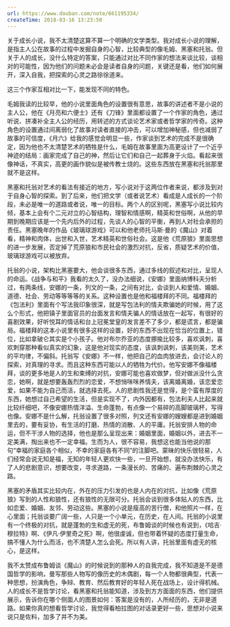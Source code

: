 ```yaml
---
url: https://www.douban.com/note/661195334/
createTime: 2018-03-16 13:23:50
---
```


关于成长小说，我不太清楚这算不算一个明确的文学类型。我对成长小说的理解，是指主人公在故事的过程中发掘自身的心智，比较典型的像毛姆、黑塞和托翁。但关于人的成长，没什么特定的答案，只能通过对比不同作家的想法来谈比较，谈相对的可能性，因为他们的问题未必会是读者自身的问题，关键还是看，他们如何展开，深入自我，把探索的心灵之路徐徐道来。

这三个作家互相对比一下，能发现不同的特色。

毛姆我读的比较早，他的小说里面角色的设置很有意思，故事的讲述者不是小说的主人公，他在《月亮和六便士》还有《刀锋》里面都设置了一个作家的角色，通过听说、拼凑补全主人公的经历，用转述的方式谈论艺术家或者哲学家的传奇。这种角色的设置通过间离弱化了故事对读者直接的冲击，可以增加神秘感，但也减弱了故事的可信度，《月六》给我的感觉会明显一些，作家谈到艺术的完成不是很确定，因为他也不太清楚艺术的牺牲是什么，毛姆在故事里面为高更设计了一个近乎神迹的结局：画家完成了自己的神，然后让它们和自己一起葬身于火焰。看起来很像神话，不真实，高更的画作貌似是被传教士烧的。这些东西放在黑塞和托翁那里就不是这样。

黑塞和托翁对艺术的看法有接近的地方，写小说对于这两位作者来说，都涉及到对于自身心智的探索。到了后来，他们把文学（或者说艺术）看成是人成长的一个阶段，未必是唯一的道路或者说，唯一的目标。两个人的区别呢，黑塞写小说比较内倾，基本上会有个二元对立的心智结构，理智和情感啊，精英和世俗啊，从他的早期到晚期应该是一个先内后外的过程，先谈人的心智的平衡，再到人对社会承担的责任。黑塞晚年的作品《玻璃球游戏》可以和他老师托马斯·曼的《魔山》对着看，精神和肉体，出世和入世，艺术精英和世俗社会。这是他《荒原狼》里面思想的进一步发展，否定掉了荒原狼和市民社会的激烈对抗，反省，质疑艺术的价值，玻璃球游戏可以被放弃。

托翁的小说，架构比黑塞要大，他会谈很多东西，通过多线的叙述和对比，呈现人的命运。《战争与和平》我看的太久了，没办法细说，《安娜》里面纳博科夫分析过，有两条线，安娜的一条，列文的一条，之间有对比，会谈到人和爱情、婚姻、道德、社会、劳动等等等等的关系。这种设置也是他和福楼拜的不同。福楼拜的《包法利》里面有个写法我印象很深，就是写包法利的情夫欺骗她的时候，用了这么个形式，他把镇子里面官员的台面发言和情夫骗人的情话放在一起写，有很好的喜剧效果，好听悦耳的情话和台上冠冕堂皇的发言差不了多少，都是谎言，都是骗局。福楼拜的这本小说里有很多这样的设置，好的东西不出现在恰当的位置上，错位，比如拿破仑其实是个小孩子。他对布尔乔亚的态度挪揄比较多，喜欢讽刺，喜欢刺穿那种看似真实的幻象，这是他对现实的态度，该讽刺讽刺，该美则美，艺术的平均律，不偏斜。托翁写《安娜》不一样，他把自己的血肉放进去，会讨论人的探索，对真理的寻求。而且这种东西可能以人的牺牲为代价。他写安娜不像福楼拜，谈的更多地是人的生和束缚的对抗，安娜可能也喜欢做梦，但对做派没什么贪恋，她啊，就是想要轰轰烈烈的恋爱，不想悄咪咪养情夫，该离婚离婚，该恋爱恋爱，如果不能为自己而活，就选择去死。人的悲剧性我还是觉得，是个蛮有厚度的东西，她想过自己希望的生活，但是实现不了，内外因都有，包法利夫人比起来就比较纤细吧，不像安娜热情洋溢、生命蓬勃，有点像一个易碎的高脚玻璃杯，写得也像。安娜不是什么解，托翁设置了很多对照，列文还有安娜的嫂嫂都是进到婚姻里去的，要有妥协，有生活的打磨、热情的消散、人的平庸。托翁安排人物的命运，但不干涉人物的选择，他也是那么呈现出来：婚姻里面，婚姻以外，进去不一定美满，掏出来也不一定幸福。生而为人，很不容易，我想这也能当他说的那句“幸福的家庭各个相似，不幸的家庭各有不同”的注脚吧。蒙昧的快乐很轻易，人们经常会说无知是福，无知的年轻人更欢快一些，一旦开始想，就没办法快乐，有了人的悲剧意识，想要改变，寻求道路，一条漫长的、苦痛的、遍布荆棘的心灵之路。

黑塞的矛盾其实比较内在，外在的压力引发的也是人内在的对抗，比如像《荒原狼》写到的人性和狼性，还有狼性的无限可分。托翁会谈到很多体贴人的东西，比如恋爱、婚姻、友邻、劳动这些。黑塞的小说是瘦高的苦行僧，和他照片一样，在心里面；托翁谈要广阔一些，人只是一个小单元，在历史，在人间。托翁的小说里有一个终极的对抗，就是蓬勃的生和虚无的死，布鲁姆谈的时候也有说到，《哈吉·穆拉特》啊、《伊凡·伊里奇之死》啊，他很虔诚，但也带着怀疑的态度打量生命，搞不懂人为什么而活，也不清楚人怎么会死。所以有人讲，托翁里面有虚无的核心，是这样。

我不太赞成布鲁姆谈《魔山》的时候说到的那种人的自我完成，我不知道是不是德国哲学的影响，曼写那些人物写的像历史的木偶剧，每一个人物都很典型，代表一种思想，扮演角色，争辩、教育、然后教育好的年轻人死在战场上，设计得机械。人的成长不是哲学讨论，看黑塞和托翁能知道，涉及到方方面面的东西，他们提供展示，告诉你在哪个侧面人的图景如何：答案是没有的，人所经历的，无非是道路。如果你真的想看哲学讨论，我觉得看柏拉图的对话录更好一些，思想对小说来说只是佐料，加多了并不为美。